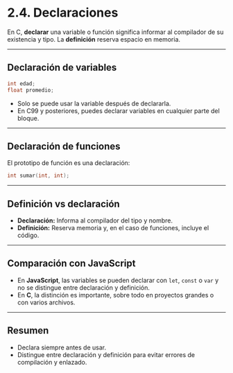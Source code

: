 # 2.4. Declaraciones

En C, **declarar** una variable o función significa informar al compilador de su existencia y tipo. La **definición** reserva espacio en memoria.

---

## Declaración de variables

```c
int edad;
float promedio;
```

- Solo se puede usar la variable después de declararla.
- En C99 y posteriores, puedes declarar variables en cualquier parte del bloque.

---

## Declaración de funciones

El prototipo de función es una declaración:

```c
int sumar(int, int);
```

---

## Definición vs declaración

- **Declaración:** Informa al compilador del tipo y nombre.
- **Definición:** Reserva memoria y, en el caso de funciones, incluye el código.

---

## Comparación con JavaScript

- En **JavaScript**, las variables se pueden declarar con `let`, `const` o `var` y no se distingue entre declaración y definición.
- En **C**, la distinción es importante, sobre todo en proyectos grandes o con varios archivos.

---

## Resumen

- Declara siempre antes de usar.
- Distingue entre declaración y definición para evitar errores de compilación y enlazado.
